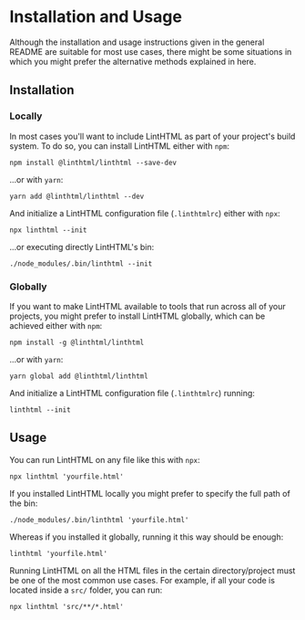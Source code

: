 # Installation and Usage

Although the installation and usage instructions given in the general README are suitable for most use cases, there might be some situations in which you might prefer the alternative methods explained in here.

## Installation

### Locally
In most cases you'll want to include LintHTML as part of your project's build system. To do so, you can install LintHTML either with `npm`:

```shell
npm install @linthtml/linthtml --save-dev
```

...or with `yarn`:

```shell
yarn add @linthtml/linthtml --dev
```

And initialize a LintHTML configuration file (`.linthtmlrc`) either with `npx`:

```shell
npx linthtml --init
```

...or executing directly LintHTML's bin:

```shell
./node_modules/.bin/linthtml --init
```

### Globally

If you want to make LintHTML available to tools that run across all of your projects, you might prefer to install LintHTML globally, which can be achieved either with `npm`:

```shell
npm install -g @linthtml/linthtml
```

...or with `yarn`:

```shell
yarn global add @linthtml/linthtml
```

And initialize a LintHTML configuration file (`.linthtmlrc`) running:

```shell
linthtml --init
```

## Usage

You can run LintHTML on any file like this with `npx`:

```shell
npx linthtml 'yourfile.html'
```

If you installed LintHTML locally you might prefer to specify the full path of the bin:

```shell
./node_modules/.bin/linthtml 'yourfile.html'
```

Whereas if you installed it globally, running it this way should be enough:

```shell
linthtml 'yourfile.html'
```

Running LintHTML on all the HTML files in the certain directory/project must be one of the most common use cases. For example, if all your code is located inside a `src/` folder, you can run:

```shell
npx linthtml 'src/**/*.html'
```
